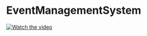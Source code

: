 # EventManagementSystem
[![Watch the video](https://img.youtube.com/vi/5SePW5Xxa30/0.jpg)](https://www.youtube.com/watch?v=5SePW5Xxa30)
